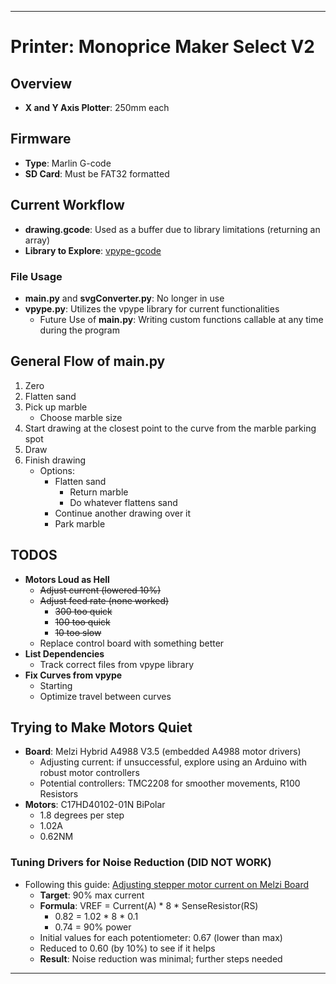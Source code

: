
---

# Printer: Monoprice Maker Select V2

## Overview
- **X and Y Axis Plotter**: 250mm each

## Firmware
- **Type**: Marlin G-code
- **SD Card**: Must be FAT32 formatted

## Current Workflow
- **drawing.gcode**: Used as a buffer due to library limitations (returning an array)
- **Library to Explore**: [vpype-gcode](https://pypi.org/project/vpype-gcode/)

### File Usage
- **main.py** and **svgConverter.py**: No longer in use
- **vpype.py**: Utilizes the vpype library for current functionalities
  - Future Use of **main.py**: Writing custom functions callable at any time during the program

## General Flow of main.py
1. Zero
2. Flatten sand
3. Pick up marble
   - Choose marble size
4. Start drawing at the closest point to the curve from the marble parking spot
5. Draw
6. Finish drawing
   - Options:
     - Flatten sand
       - Return marble
       - Do whatever flattens sand
     - Continue another drawing over it
     - Park marble

## TODOS
- **Motors Loud as Hell**
  - ~~Adjust current (lowered 10%)~~
  - ~~Adjust feed rate (none worked)~~
    - ~~300 too quick~~
    - ~~100 too quick~~
    - ~~10 too slow~~
  - Replace control board with something better
- **List Dependencies**
  - Track correct files from vpype library
- **Fix Curves from vpype**
  - Starting
  - Optimize travel between curves

## Trying to Make Motors Quiet
- **Board**: Melzi Hybrid A4988 V3.5 (embedded A4988 motor drivers)
  - Adjusting current: if unsuccessful, explore using an Arduino with robust motor controllers
  - Potential controllers: TMC2208 for smoother movements, R100 Resistors
- **Motors**: C17HD40102-01N BiPolar
  - 1.8 degrees per step
  - 1.02A
  - 0.62NM

### Tuning Drivers for Noise Reduction (DID NOT WORK)
- Following this guide: [Adjusting stepper motor current on Melzi Board](https://3dprinterwiki.info/setting-the-stepper-current-on-the-melzi-board/)
  - **Target**: 90% max current
  - **Formula**: VREF = Current(A) * 8 * SenseResistor(RS)
    - 0.82 = 1.02 * 8 * 0.1
    - 0.74 = 90% power
  - Initial values for each potentiometer: 0.67 (lower than max)
  - Reduced to 0.60 (by 10%) to see if it helps
  - **Result**: Noise reduction was minimal; further steps needed

---